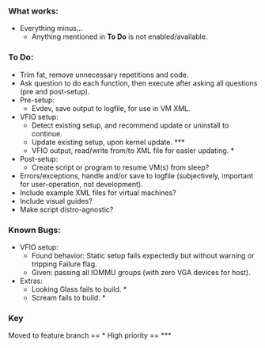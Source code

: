 ### What works:
* Everything minus...
    - Anything mentioned in **To Do** is not enabled/available.

### To Do:
* Trim fat, remove unnecessary repetitions and code.
* Ask question to do each function, then execute after asking all questions (pre and post-setup).
* Pre-setup:
    - Evdev, save output to logfile, for use in VM XML.
* VFIO setup:
    - Detect existing setup, and recommend update or uninstall to continue.
    - Update existing setup, upon kernel update. ***
    - VFIO output, read/write from/to XML file for easier updating. *
* Post-setup:
    - Create script or program to resume VM(s) from sleep?
* Errors/exceptions, handle and/or save to logfile (subjectively, important for user-operation, not development).
* Include example XML files for virtual machines?
* Include visual guides?
* Make script distro-agnostic?

### Known Bugs:
* VFIO setup:
    - Found behavior: Static setup fails expectedly but without warning or tripping Failure flag.
    - Given: passing all IOMMU groups (with zero VGA devices for host).
* Extras:
    - Looking Glass fails to build. *
    - Scream fails to build. *

### Key
Moved to feature branch == *
High priority == ***